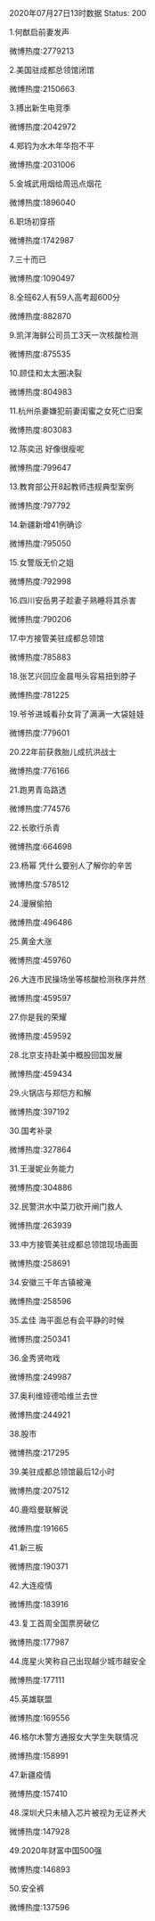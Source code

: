 2020年07月27日13时数据
Status: 200

1.何猷启前妻发声

微博热度:2779213

2.美国驻成都总领馆闭馆

微博热度:2150663

3.搏出新生电竞季

微博热度:2042972

4.郑钧为水木年华抱不平

微博热度:2031006

5.金城武用烟给周迅点烟花

微博热度:1896040

6.职场初穿搭

微博热度:1742987

7.三十而已

微博热度:1090497

8.全班62人有59人高考超600分

微博热度:882870

9.凯洋海鲜公司员工3天一次核酸检测

微博热度:875535

10.顾佳和太太圈决裂

微博热度:804983

11.杭州杀妻嫌犯前妻闺蜜之女死亡旧案

微博热度:803083

12.陈奕迅 好像很瘦呢

微博热度:799647

13.教育部公开8起教师违规典型案例

微博热度:797792

14.新疆新增41例确诊

微博热度:795050

15.女警版无价之姐

微博热度:792998

16.四川安岳男子趁妻子熟睡将其杀害

微博热度:790206

17.中方接管美驻成都总领馆

微博热度:785883

18.张艺兴回应金晨甩头容易扭到脖子

微博热度:781225

19.爷爷进城看孙女背了满满一大袋娃娃

微博热度:779601

20.22年前获救胎儿成抗洪战士

微博热度:776166

21.跑男青岛路透

微博热度:774576

22.长歌行杀青

微博热度:664698

23.杨幂 凭什么要别人了解你的辛苦

微博热度:578512

24.漫展偷拍

微博热度:496486

25.黄金大涨

微博热度:459760

26.大连市民操场坐等核酸检测秩序井然

微博热度:459597

27.你是我的荣耀

微博热度:459592

28.北京支持赴美中概股回国发展

微博热度:459434

29.火锅店与郑恺方和解

微博热度:397192

30.国考补录

微博热度:327864

31.王漫妮业务能力

微博热度:304886

32.民警洪水中菜刀砍开闸门救人

微博热度:263939

33.中方接管美驻成都总领馆现场画面

微博热度:258691

34.安徽三千年古镇被淹

微博热度:258596

35.孟佳 海平面总有会平静的时候

微博热度:250341

36.金秀贤吻戏

微博热度:249987

37.奥利维娅德哈维兰去世

微博热度:244921

38.股市

微博热度:217295

39.美驻成都总领馆最后12小时

微博热度:207512

40.鹿晗曼联解说

微博热度:191665

41.新三板

微博热度:190371

42.大连疫情

微博热度:183916

43.复工首周全国票房破亿

微博热度:177987

44.庞星火笑称自己出现越少城市越安全

微博热度:177111

45.英雄联盟

微博热度:169556

46.格尔木警方通报女大学生失联情况

微博热度:158991

47.新疆疫情

微博热度:157410

48.深圳犬只未植入芯片被视为无证养犬

微博热度:147928

49.2020年财富中国500强

微博热度:146893

50.安全裤

微博热度:137596

